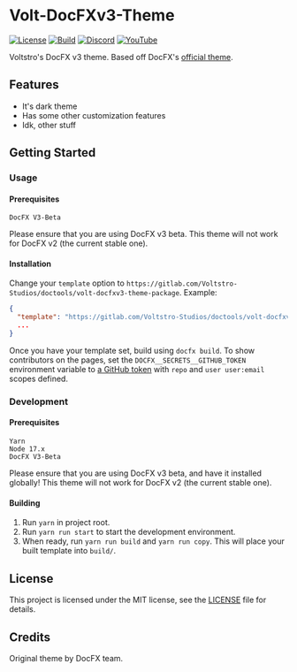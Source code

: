 # Volt-DocFXv3-Theme

[![License](https://img.shields.io/github/license/Voltstro-Studios/Volt-DocFXV3-Theme.svg)](/LICENSE)
[![Build](https://github.com/Voltstro-Studios/Volt-DocFXV3-Theme/actions/workflows/main.yml/badge.svg)](https://github.com/Voltstro-Studios/Volt-DocFXV3-Theme/actions/workflows/main.yml)
[![Discord](https://img.shields.io/badge/Discord-Voltstro-7289da.svg?logo=discord)](https://discord.voltstro.dev) 
[![YouTube](https://img.shields.io/badge/Youtube-Voltstro-red.svg?logo=youtube)](https://www.youtube.com/Voltstro)

Voltstro's DocFX v3 theme. Based off DocFX's [official theme](https://github.com/docascode/template).

## Features

- It's dark theme
- Has some other customization features
- Idk, other stuff

## Getting Started

### Usage

#### Prerequisites

```
DocFX V3-Beta
```

Please ensure that you are using DocFX v3 beta. This theme will not work for DocFX v2 (the current stable one).

#### Installation

Change your `template` option to `https://gitlab.com/Voltstro-Studios/doctools/volt-docfxv3-theme-package`. Example:

```json
{
  "template": "https://gitlab.com/Voltstro-Studios/doctools/volt-docfxv3-theme-package",
  ...
}
```

Once you have your template set, build using `docfx build`. To show contributors on the pages, set the `DOCFX__SECRETS__GITHUB_TOKEN` environment variable to [a GitHub token](https://github.com/settings/tokens) with `repo` and `user user:email` scopes defined.

### Development

#### Prerequisites

```
Yarn
Node 17.x
DocFX V3-Beta
```

Please ensure that you are using DocFX v3 beta, and have it installed globally! This theme will not work for DocFX v2 (the current stable one).

#### Building

1. Run `yarn` in project root.
2. Run `yarn run start` to start the development environment.
3. When ready, run `yarn run build` and `yarn run copy`. This will place your built template into `build/`.

## License

This project is licensed under the MIT license, see the [LICENSE](/LICENSE) file for details.

## Credits

Original theme by DocFX team.
